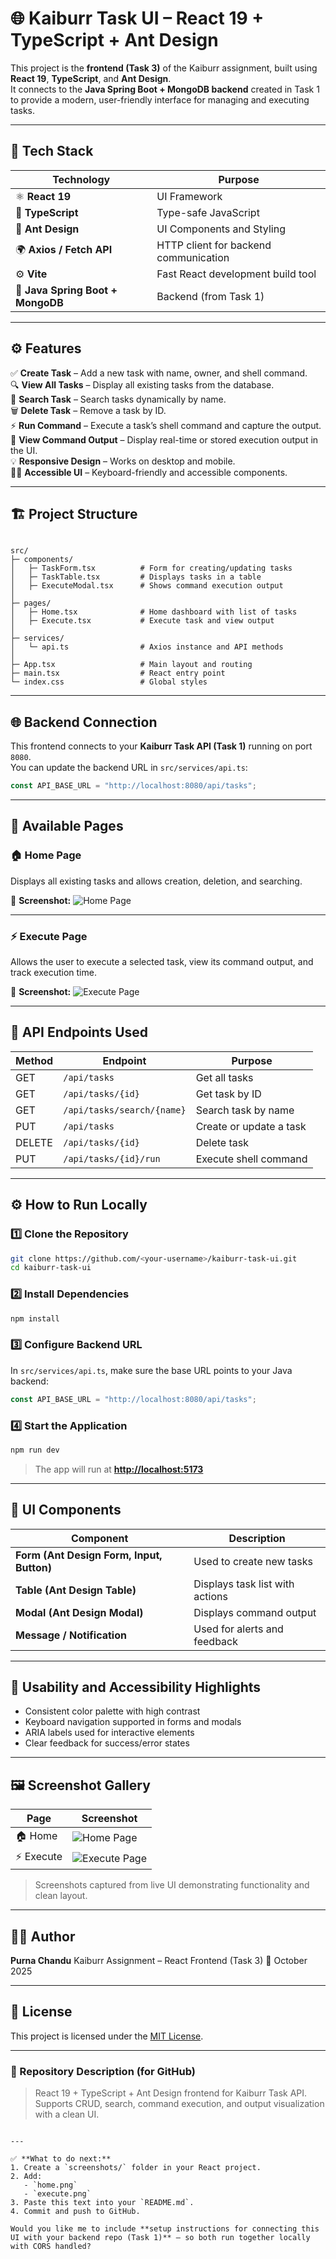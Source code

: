 
# 🌐 Kaiburr Task UI – React 19 + TypeScript + Ant Design

This project is the **frontend (Task 3)** of the Kaiburr assignment, built using **React 19**, **TypeScript**, and **Ant Design**.  
It connects to the **Java Spring Boot + MongoDB backend** created in Task 1 to provide a modern, user-friendly interface for managing and executing tasks.

---

## 🧩 Tech Stack

| Technology | Purpose |
|-------------|----------|
| ⚛️ **React 19** | UI Framework |
| 🧠 **TypeScript** | Type-safe JavaScript |
| 🎨 **Ant Design** | UI Components and Styling |
| 🌍 **Axios / Fetch API** | HTTP client for backend communication |
| ⚙️ **Vite** | Fast React development build tool |
| 💾 **Java Spring Boot + MongoDB** | Backend (from Task 1) |

---

## ⚙️ Features

✅ **Create Task** – Add a new task with name, owner, and shell command.  
🔍 **View All Tasks** – Display all existing tasks from the database.  
🔎 **Search Task** – Search tasks dynamically by name.  
🗑️ **Delete Task** – Remove a task by ID.  
⚡ **Run Command** – Execute a task’s shell command and capture the output.  
📜 **View Command Output** – Display real-time or stored execution output in the UI.  
💡 **Responsive Design** – Works on desktop and mobile.  
🧏‍♀️ **Accessible UI** – Keyboard-friendly and accessible components.  

---

## 🏗️ Project Structure

```

src/
├─ components/
│   ├─ TaskForm.tsx          # Form for creating/updating tasks
│   ├─ TaskTable.tsx         # Displays tasks in a table
│   ├─ ExecuteModal.tsx      # Shows command execution output
│
├─ pages/
│   ├─ Home.tsx              # Home dashboard with list of tasks
│   ├─ Execute.tsx           # Execute task and view output
│
├─ services/
│   └─ api.ts                # Axios instance and API methods
│
├─ App.tsx                   # Main layout and routing
├─ main.tsx                  # React entry point
└─ index.css                 # Global styles

````

---

## 🌐 Backend Connection

This frontend connects to your **Kaiburr Task API (Task 1)** running on port `8080`.  
You can update the backend URL in `src/services/api.ts`:

```typescript
const API_BASE_URL = "http://localhost:8080/api/tasks";
````

---

## 🧭 Available Pages

### 🏠 Home Page

Displays all existing tasks and allows creation, deletion, and searching.

📸 **Screenshot:**
![Home Page](https://github.com/Pranayande/Task-2/blob/main/Home%201.png)

---

### ⚡ Execute Page

Allows the user to execute a selected task, view its command output, and track execution time.

📸 **Screenshot:**
![Execute Page](https://github.com/Pranayande/Task-2/blob/main/Execute%201.png)

---

## 🧪 API Endpoints Used

| Method | Endpoint                   | Purpose                 |
| ------ | -------------------------- | ----------------------- |
| GET    | `/api/tasks`               | Get all tasks           |
| GET    | `/api/tasks/{id}`          | Get task by ID          |
| GET    | `/api/tasks/search/{name}` | Search task by name     |
| PUT    | `/api/tasks`               | Create or update a task |
| DELETE | `/api/tasks/{id}`          | Delete task             |
| PUT    | `/api/tasks/{id}/run`      | Execute shell command   |

---

## ⚙️ How to Run Locally

### 1️⃣ Clone the Repository

```bash
git clone https://github.com/<your-username>/kaiburr-task-ui.git
cd kaiburr-task-ui
```

### 2️⃣ Install Dependencies

```bash
npm install
```

### 3️⃣ Configure Backend URL

In `src/services/api.ts`, make sure the base URL points to your Java backend:

```typescript
const API_BASE_URL = "http://localhost:8080/api/tasks";
```

### 4️⃣ Start the Application

```bash
npm run dev
```

> The app will run at **[http://localhost:5173](http://localhost:5173)**

---

## 💅 UI Components

| Component                                 | Description                     |
| ----------------------------------------- | ------------------------------- |
| **Form (Ant Design Form, Input, Button)** | Used to create new tasks        |
| **Table (Ant Design Table)**              | Displays task list with actions |
| **Modal (Ant Design Modal)**              | Displays command output         |
| **Message / Notification**                | Used for alerts and feedback    |

---

## 🧠 Usability and Accessibility Highlights

* Consistent color palette with high contrast
* Keyboard navigation supported in forms and modals
* ARIA labels used for interactive elements
* Clear feedback for success/error states

---

## 🖼️ Screenshot Gallery

| Page      | Screenshot                               |
| --------- | ---------------------------------------- |
| 🏠 Home   | ![Home Page](screenshots/home.png)       |
| ⚡ Execute | ![Execute Page](screenshots/execute.png) |

> Screenshots captured from live UI demonstrating functionality and clean layout.

---

## 👨‍💻 Author

**Purna Chandu**
Kaiburr Assignment – React Frontend (Task 3)
📅 October 2025

---

## 📜 License

This project is licensed under the [MIT License](LICENSE).

---

### 💬 Repository Description (for GitHub)

> React 19 + TypeScript + Ant Design frontend for Kaiburr Task API.
> Supports CRUD, search, command execution, and output visualization with a clean UI.

```

---

✅ **What to do next:**
1. Create a `screenshots/` folder in your React project.
2. Add:
   - `home.png`
   - `execute.png`
3. Paste this text into your `README.md`.
4. Commit and push to GitHub.

Would you like me to include **setup instructions for connecting this UI with your backend repo (Task 1)** — so both run together locally with CORS handled?
```

